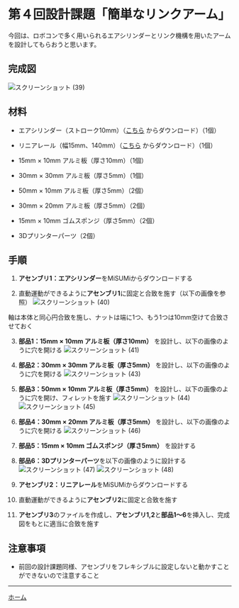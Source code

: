 # 第４回設計課題「簡単なリンクアーム」

今回は、ロボコンで多く用いられるエアシリンダーとリンク機構を用いたアームを設計してもらおうと思います。

## 完成図
![スクリーンショット (39)](./img/%E3%82%B9%E3%82%AF%E3%83%AA%E3%83%BC%E3%83%B3%E3%82%B7%E3%83%A7%E3%83%83%E3%83%88%20(39).png)

## 材料
* エアシリンダー（ストローク10mm）（[こちら](https://jp.misumi-ec.com/vona2/detail/110300363940/?PNSearch=MSPCB10-30&HissuCode=MSPCB10-30) からダウンロード）（1個）

* リニアレール（幅15mm、140mm）（[こちら](https://jp.misumi-ec.com/vona2/detail/110301962560/?PNSearch=SROM15-140&HissuCode=SROM15-140) からダウンロード）（1個）

* 15mm × 10mm アルミ板（厚さ10mm）（1個）

* 30mm × 30mm アルミ板（厚さ5mm）（1個）

* 50mm × 10mm アルミ板（厚さ5mm）（2個）

* 30mm × 20mm アルミ板（厚さ5mm）（2個）

* 15mm × 10mm ゴムスポンジ（厚さ5mm）（2個）

* 3Dプリンターパーツ（2個）

## 手順
1. **アセンブリ1：エアシリンダー**をMiSUMiからダウンロードする

2. 直動運動ができるように**アセンブリ1**に固定と合致を施す（以下の画像を参照）
![スクリーンショット (40)](./img/%E3%82%B9%E3%82%AF%E3%83%AA%E3%83%BC%E3%83%B3%E3%82%B7%E3%83%A7%E3%83%83%E3%83%88%20(40).png)

軸は本体と同心円合致を施し、ナットは端に1つ、もう1つは10mm空けて合致させておく

3. **部品1：15mm × 10mm アルミ板（厚さ10mm）** を設計し、以下の画像のように穴を開ける
![スクリーンショット (41)](./img/%E3%82%B9%E3%82%AF%E3%83%AA%E3%83%BC%E3%83%B3%E3%82%B7%E3%83%A7%E3%83%83%E3%83%88%20(41).png)

4. **部品2：30mm × 30mm アルミ板（厚さ5mm）** を設計し、以下の画像のように穴を開ける
![スクリーンショット (43)](./img/%E3%82%B9%E3%82%AF%E3%83%AA%E3%83%BC%E3%83%B3%E3%82%B7%E3%83%A7%E3%83%83%E3%83%88%20(43).png)

5. **部品3：50mm × 10mm アルミ板（厚さ5mm）** を設計し、以下の画像のように穴を開け、フィレットを施す
![スクリーンショット (44)](./img/%E3%82%B9%E3%82%AF%E3%83%AA%E3%83%BC%E3%83%B3%E3%82%B7%E3%83%A7%E3%83%83%E3%83%88%20(44).png)
![スクリーンショット (45)](./img/%E3%82%B9%E3%82%AF%E3%83%AA%E3%83%BC%E3%83%B3%E3%82%B7%E3%83%A7%E3%83%83%E3%83%88%20(45).png)

6. **部品4：30mm × 20mm アルミ板（厚さ5mm）** を設計し、以下の画像のように穴を開ける
![スクリーンショット (46)](./img/%E3%82%B9%E3%82%AF%E3%83%AA%E3%83%BC%E3%83%B3%E3%82%B7%E3%83%A7%E3%83%83%E3%83%88%20(46).png)


7. **部品5：15mm × 10mm ゴムスポンジ（厚さ5mm）** を設計する

8. **部品6：3Dプリンターパーツ**を以下の画像のように設計する
![スクリーンショット (47)](./img/%E3%82%B9%E3%82%AF%E3%83%AA%E3%83%BC%E3%83%B3%E3%82%B7%E3%83%A7%E3%83%83%E3%83%88%20(47).png)
![スクリーンショット (48)](./img/%E3%82%B9%E3%82%AF%E3%83%AA%E3%83%BC%E3%83%B3%E3%82%B7%E3%83%A7%E3%83%83%E3%83%88%20(48).png)

9. **アセンブリ2：リニアレール**をMiSUMiからダウンロードする

10. 直動運動ができるように**アセンブリ2**に固定と合致を施す

9. **アセンブリ3**のファイルを作成し、**アセンブリ1,2**と**部品1〜6**を挿入し、完成図をもとに適当に合致を施す

## 注意事項
* 前回の設計課題同様、アセンブリをフレキシブルに設定しないと動かすことができないので注意すること

---

[ホーム](index.md)